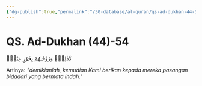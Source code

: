 ```yaml
---
{"dg-publish":true,"permalink":"/30-database/al-quran/qs-ad-dukhan-44-54/"}
---
```



# QS. Ad-Dukhan (44)-54
كَذٰلِكَۗ وَزَوَّجْنٰهُمْ بِحُوْرٍ عِيْنٍۗ 

Artinya: *"demikianlah, kemudian Kami berikan kepada mereka pasangan bidadari yang bermata indah."*

